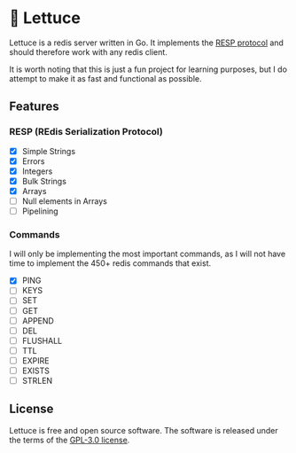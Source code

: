 # 🥬 Lettuce

Lettuce is a redis server written in Go. It implements the [RESP protocol](https://redis.io/docs/reference/protocol-spec/) and should therefore work with any redis client. 

It is worth noting that this is just a fun project for learning purposes, but I do attempt to make it as fast and functional as possible.

## Features
### RESP (REdis Serialization Protocol)
- [x] Simple Strings
- [x] Errors
- [x] Integers
- [x] Bulk Strings
- [x] Arrays
- [ ] Null elements in Arrays
- [ ] Pipelining

### Commands
I will only be implementing the most important commands, as I will not have time to implement the 450+ redis commands that exist. 
- [X] PING 
- [ ] KEYS 
- [ ] SET
- [ ] GET
- [ ] APPEND
- [ ] DEL
- [ ] FLUSHALL
- [ ] TTL
- [ ] EXPIRE
- [ ] EXISTS
- [ ] STRLEN

## License
Lettuce is free and open source software. The software is released under the terms of
the [GPL-3.0 license]("https://github.com/alexwith/lettuce/blob/main/LICENSE").